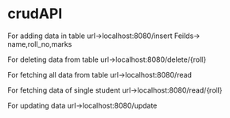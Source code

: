 # crudAPI
For adding data in table 
url->localhost:8080/insert
Feilds-> name,roll_no,marks

For deleting data from table
url->localhost:8080/delete/{roll}

For fetching all data from table
url->localhost:8080/read

For fetching data of single student
url->localhost:8080/read/{roll}

For updating data
url->localhost:8080/update
